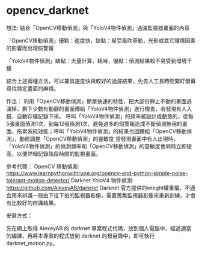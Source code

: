 # opencv_darknet
想法:
結合「OpenCV移動偵測」與「YoloV4物件偵測」過濾監視器畫面的內容

「OpenCV移動偵測」優點：速度快，缺點：易受風吹草動，光影或其它環境因素的影響而出現假警報

「YoloV4物件偵測」缺點：大量計算，耗時，優點：偵測結果較不易受到環境干擾

結合上述兩種方法，可以兼具速度快與較好的過濾結果，免去人工長時間緊盯螢幕尋找特定畫面的麻煩。

作法：
利用「OpenCV移動偵測」簡單快速的特性，把大部份靜止不動的畫面過濾掉，剩下少數有動靜的畫面傳給「YoloV4物件偵測」進行檢查，若發現有人入鏡，自動存檔記錄下來。
呼叫「YoloV4物件偵測」的頻率被設計成動態的，從每5張畫面偵測1次，到每12張偵測1次，避免過多的假警報造成不斷偵測無用的畫面，拖累系統效能；呼叫「YoloV4物件偵測」的結果也回饋給「OpenCV移動偵測」，動態調整「OpenCV移動偵測」的靈敏度
當發現畫面中有人出現時，「YoloV4物件偵測」的偵測頻率和「OpenCV移動偵測」的靈敏度會同時立即提高，以便詳細記錄該段時間的監視畫面。

參考代碼：
OpenCV 移動偵測:
https://www.learnpythonwithrune.org/opencv-and-python-simple-noise-tolerant-motion-detector/
Darknet YoloV4 物件偵測:
https://github.com/AlexeyAB/darknet
Darknet 官方提供的wieght權重檔，不適合用來辨識一般由下往下拍的監視器影像，需要蒐集監視器影像來重新訓練，才會有比較好的辨識結果。

安裝方式：

先在網上取得 AlexeyAB 的 darknet 專案程式代碼，放到個人電腦中，經過適當的編譯，再將本專案的程式放到 darknet 的根目錄中，即可執行 darknet_motion.py。
